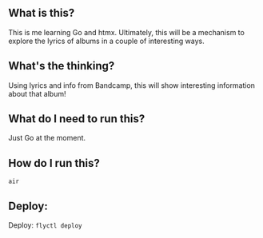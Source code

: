 
## What is this?

This is me learning Go and htmx. Ultimately, this will be a mechanism to explore the lyrics of albums in a couple of interesting ways.

## What's the thinking?
Using lyrics and info from Bandcamp, this will show interesting information about that album!

## What do I need to run this? 
Just Go at the moment.

## How do I run this? 

`air`

## Deploy: 

Deploy: `flyctl deploy` 
